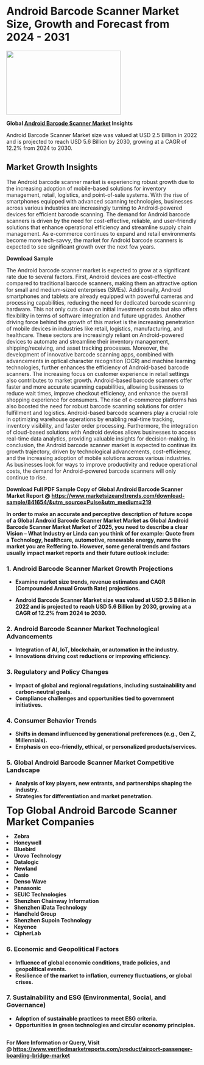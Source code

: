 <H1>Android Barcode Scanner Market Size, Growth and Forecast from 2024 - 2031</H1><img class="aligncenter size-medium wp-image-584254" src="https://thirdeyenews.in/wp-content/uploads/2024/09/Global-Market-Research-300x168.jpeg" alt="" width="300" height="168" /><p><strong>Global&nbsp;<a href="https://www.marketsizeandtrends.com/download-sample/841654/&amp;utm_source=Pulse&amp;utm_medium=219">Android Barcode Scanner Market</a> Insights</strong></p><p>Android Barcode Scanner Market size was valued at USD 2.5 Billion in 2022 and is projected to reach USD 5.6 Billion by 2030, growing at a CAGR of 12.2% from 2024 to 2030.</p><p><h2>Market Growth Insights</h2> <p>The Android barcode scanner market is experiencing robust growth due to the increasing adoption of mobile-based solutions for inventory management, retail, logistics, and point-of-sale systems. With the rise of smartphones equipped with advanced scanning technologies, businesses across various industries are increasingly turning to Android-powered devices for efficient barcode scanning. The demand for Android barcode scanners is driven by the need for cost-effective, reliable, and user-friendly solutions that enhance operational efficiency and streamline supply chain management. As e-commerce continues to expand and retail environments become more tech-savvy, the market for Android barcode scanners is expected to see significant growth over the next few years.</p> <p><strong>Download Sample</strong></p> <p>The Android barcode scanner market is expected to grow at a significant rate due to several factors. First, Android devices are cost-effective compared to traditional barcode scanners, making them an attractive option for small and medium-sized enterprises (SMEs). Additionally, Android smartphones and tablets are already equipped with powerful cameras and processing capabilities, reducing the need for dedicated barcode scanning hardware. This not only cuts down on initial investment costs but also offers flexibility in terms of software integration and future upgrades. Another driving force behind the growth of this market is the increasing penetration of mobile devices in industries like retail, logistics, manufacturing, and healthcare. These sectors are increasingly reliant on Android-powered devices to automate and streamline their inventory management, shipping/receiving, and asset tracking processes. Moreover, the development of innovative barcode scanning apps, combined with advancements in optical character recognition (OCR) and machine learning technologies, further enhances the efficiency of Android-based barcode scanners. The increasing focus on customer experience in retail settings also contributes to market growth. Android-based barcode scanners offer faster and more accurate scanning capabilities, allowing businesses to reduce wait times, improve checkout efficiency, and enhance the overall shopping experience for consumers. The rise of e-commerce platforms has also boosted the need for robust barcode scanning solutions for order fulfillment and logistics. Android-based barcode scanners play a crucial role in optimizing warehouse operations by enabling real-time tracking, inventory visibility, and faster order processing. Furthermore, the integration of cloud-based solutions with Android devices allows businesses to access real-time data analytics, providing valuable insights for decision-making. In conclusion, the Android barcode scanner market is expected to continue its growth trajectory, driven by technological advancements, cost-efficiency, and the increasing adoption of mobile solutions across various industries. As businesses look for ways to improve productivity and reduce operational costs, the demand for Android-powered barcode scanners will only continue to rise. <p><strong></p><p><span class=""><strong>Download Full PDF Sample Copy of Global Android Barcode Scanner Market Report</strong> @ <a href="https://www.marketsizeandtrends.com/download-sample/841654/&amp;utm_source=Pulse&amp;utm_medium=219" target="_blank">https://www.marketsizeandtrends.com/download-sample/841654/&amp;utm_source=Pulse&amp;utm_medium=219</a></span></p><p>In order to make an accurate and perceptive description of future scope of a Global&nbsp;Android Barcode Scanner Market Market as Global&nbsp;Android Barcode Scanner Market Market of 2025, you need to describe a clear Vision &ndash; What Industry or Linda can you think of for example: Quote from a Technology, healthcare, automotive, renewable energy, name the market you are Reffering to. However, some general trends and factors usually impact market reports and their future outlook include:</p><h3>1.&nbsp;<strong>Android Barcode Scanner Market Growth Projections</strong></h3><ul><li>Examine market size trends, revenue estimates and CAGR (Compounded Annual Growth Rate) projections.</li><li><p>Android Barcode Scanner Market size was valued at USD 2.5 Billion in 2022 and is projected to reach USD 5.6 Billion by 2030, growing at a CAGR of 12.2% from 2024 to 2030.</p></li></ul><h3>2.&nbsp;<strong>Android Barcode Scanner Market Technological Advancements</strong></h3><ul><li>Integration of AI, IoT, blockchain, or automation in the industry.</li><li>Innovations driving cost reductions or improving efficiency.</li></ul><h3>3.&nbsp;<strong>Regulatory and Policy Changes</strong></h3><ul><li>Impact of global and regional regulations, including sustainability and carbon-neutral goals.</li><li>Compliance challenges and opportunities tied to government initiatives.</li></ul><h3>4.&nbsp;<strong>Consumer Behavior Trends</strong></h3><ul><li>Shifts in demand influenced by generational preferences (e.g., Gen Z, Millennials).</li><li>Emphasis on eco-friendly, ethical, or personalized products/services.</li></ul><h3>5.&nbsp;<strong>Global Android Barcode Scanner Market Competitive Landscape</strong></h3><ul><li>Analysis of key players, new entrants, and partnerships shaping the industry.</li><li>Strategies for differentiation and market penetration.</li></ul><p data-pm-slice="1 1 []"><span style="color: inherit; font-family: inherit; font-size: 25px;">Top Global Android Barcode Scanner Market Companies</span></p><div class="" data-test-id=""><p><li>Zebra</li><li> Honeywell</li><li> Bluebird</li><li> Urovo Technology</li><li> Datalogic</li><li> Newland</li><li> Casio</li><li> Denso Wave</li><li> Panasonic</li><li> SEUIC Technologies</li><li> Shenzhen Chainway Information</li><li> Shenzhen iData Technology</li><li> Handheld Group</li><li> Shenzhen Supoin Technology</li><li> Keyence</li><li> CipherLab</li></p></div><h3>6.&nbsp;<strong>Economic and Geopolitical Factors</strong></h3><ul><li>Influence of global economic conditions, trade policies, and geopolitical events.</li><li>Resilience of the market to inflation, currency fluctuations, or global crises.</li></ul><h3>7.&nbsp;<strong>Sustainability and ESG (Environmental, Social, and Governance)</strong></h3><ul><li>Adoption of sustainable practices to meet ESG criteria.</li><li>Opportunities in green technologies and circular economy principles.</li></ul><h2><strong style="font-size: 14px;">For More Information or Query, Visit @&nbsp;</strong><a style="background-color: #ffffff; font-size: 14px;" href="https://www.marketsizeandtrends.com/report/android-barcode-scanner-market/" target="_blank">https://www.verifiedmarketreports.com/product/airport-passenger-boarding-bridge-market</a></h2>
